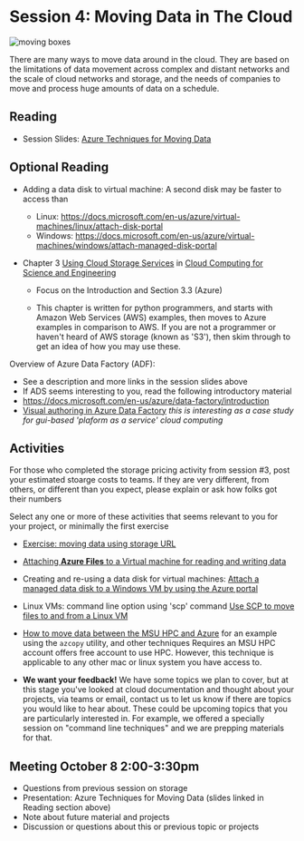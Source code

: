 # Session 4: Moving Data in The Cloud 

![moving boxes](https://media4.giphy.com/media/jYmGmDK3rKdkk/giphy.gif)

There are many ways to move data around in the cloud.  They are based on the limitations of data movement across complex and distant networks and the scale of cloud networks and storage, and the needs of companies to move and process huge amounts of data on a schedule.   

## Reading

- Session Slides: [Azure Techniques for Moving Data](techniques_for_moving_data_in_the_cloud.html)
  
## Optional Reading

- Adding a data disk to virtual machine: 
  A second disk may be faster to access than 
    - Linux: https://docs.microsoft.com/en-us/azure/virtual-machines/linux/attach-disk-portal
    - Windows: https://docs.microsoft.com/en-us/azure/virtual-machines/windows/attach-managed-disk-portal

- Chapter 3 [Using Cloud Storage Services](https://s3.us-east-2.amazonaws.com/a-book/using_storage.html) in [Cloud Computing for Science and Engineering](https://cloud4scieng.org/)  
    - Focus on the Introduction and Section 3.3 (Azure)

    - This chapter is written for python programmers, and starts with Amazon Web Services (AWS) examples, then moves to Azure examples in comparison to AWS.   If you are not a programmer or haven't heard of AWS storage (known as 'S3'), then skim through to get an idea of how you may use these.   


Overview of Azure Data Factory (ADF): 

- See a description and more links in the session slides above
- If ADS seems interesting to you, read the following introductory material
- https://docs.microsoft.com/en-us/azure/data-factory/introduction
- [Visual authoring in Azure Data Factory](https://docs.microsoft.com/en-us/azure/data-factory/author-visually)  *this is interesting as a case study for gui-based 'plaform as a service' cloud computing*


## Activities

For those who completed the storage pricing activity from session #3, post your estimated stoarge costs to teams.  If they are very different, from others, or different than you expect, please explain or ask how folks got their numbers

Select any one or more of these activities that seems relevant to you for your project, or minimally the first exercise

- [Exercise: moving data using storage URL](docs/session_moving_data/moving_data_with_url_activity.md)
- [Attaching **Azure Files** to a Virtual machine for reading and writing data](how_to_azure_files.md)
- Creating and re-using a data disk for virtual machines: [Attach a managed data disk to a Windows VM by using the Azure portal](https://docs.microsoft.com/en-us/azure/virtual-machines/windows/attach-managed-disk-portal)
- Linux VMs: command line option using 'scp' command  [Use SCP to move files to and from a Linux VM](https://docs.microsoft.com/en-us/azure/virtual-machines/linux/copy-files-to-linux-vm-using-scp)
- [How to move data between the MSU HPC and Azure](how_to_hpc_and_cloudstorage.md) for an example using the `azcopy` utility, and other techniques
  Requires an MSU HPC account offers free account to use HPC. However, this technique is applicable to any other mac or linux system you have access to.  

- **We want your feedback!**
    We have some topics we plan to cover, but at this stage you've looked at cloud documentation and thought about your projects, via teams or email, contact us to let us know if there are topics you would like to hear about.  These could be upcoming
    topics that you are particularly interested in.  For example, we offered a specially session on "command line techniques" and we are prepping materials for that.  
    
## Meeting October 8 2:00-3:30pm

- Questions from previous session on storage
- Presentation: Azure Techniques for Moving Data (slides linked in Reading section above)
- Note about future material and projects
- Discussion or questions about this or previous topic or projects




